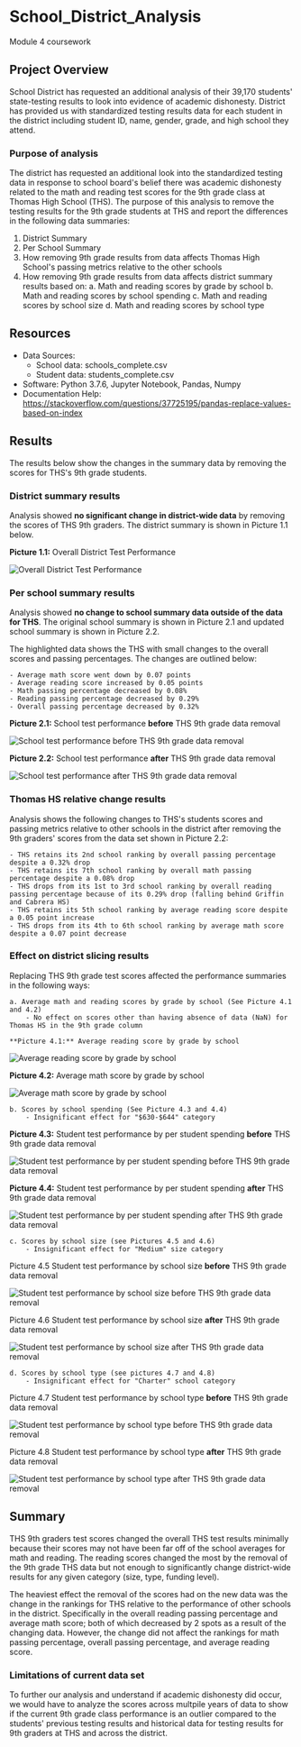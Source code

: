 # School_District_Analysis
Module 4 coursework

## Project Overview
School District has requested an additional analysis of their 39,170 students' state-testing results to look into evidence of academic dishonesty. District has provided us with standardized testing results data for each student in the district including student ID, name, gender, grade, and high school they attend.

### Purpose of analysis
The district has requested an additional look into the standardized testing data in response to school board's belief there was academic dishonesty related to the math and reading test scores for the 9th grade class at Thomas High School (THS). The purpose of this analysis to remove the testing results for the 9th grade students at THS and report the differences in the following data summaries:
1. District Summary
2. Per School Summary
3. How removing 9th grade results from data affects Thomas High School's passing metrics relative to the other schools
4. How removing 9th grade results from data affects district summary results based on:
    a. Math and reading scores by grade by school
    b. Math and reading scores by school spending
    c. Math and reading scores by school size
    d. Math and reading scores by school type

## Resources
- Data Sources:
    - School data: schools_complete.csv
    - Student data: students_complete.csv
- Software: Python 3.7.6, Jupyter Notebook, Pandas, Numpy
- Documentation Help: https://stackoverflow.com/questions/37725195/pandas-replace-values-based-on-index

## Results
The results below show the changes in the summary data by removing the scores for THS's 9th grade students.


### District summary results
Analysis showed **no significant change in district-wide data** by removing the scores of THS 9th graders. The district summary is shown in Picture 1.1 below.

**Picture 1.1:** Overall District Test Performance

![Overall District Test Performance](https://github.com/joshuanallen/School_District_Analysis/blob/9aa3a2212ee98ffd144fc92617635652a77c3e35/Images/THS_9th_Removed/District_Summary_Data_Frame_wo_THS9.png)

### Per school summary results
Analysis showed **no change to school summary data outside of the data for THS**. The original school summary is shown in Picture 2.1 and updated school summary is shown in Picture 2.2.

The highlighted data shows the THS with small changes to the overall scores and passing percentages. The changes are outlined below:

    - Average math score went down by 0.07 points
    - Average reading score increased by 0.05 points
    - Math passing percentage decreased by 0.08%
    - Reading passing percentage decreased by 0.29%
    - Overall passing percentage decreased by 0.32%

**Picture 2.1:** School test performance **before** THS 9th grade data removal

![School test performance before THS 9th grade data removal](https://github.com/joshuanallen/School_District_Analysis/blob/9aa3a2212ee98ffd144fc92617635652a77c3e35/Images/THS_9th_Kept/School_Summary_Data_Frame_og.png)

**Picture 2.2:** School test performance **after** THS 9th grade data removal

![School test performance after THS 9th grade data removal](https://github.com/joshuanallen/School_District_Analysis/blob/9aa3a2212ee98ffd144fc92617635652a77c3e35/Images/THS_9th_Removed/School_Summary_Data_Frame_wo_THS9.png)

### Thomas HS relative change results
Analysis shows the following changes to THS's students scores and passing metrics relative to other schools in the district after removing the 9th graders' scores from the data set shown in Picture 2.2:

    - THS retains its 2nd school ranking by overall passing percentage despite a 0.32% drop
    - THS retains its 7th school ranking by overall math passing percentage despite a 0.08% drop
    - THS drops from its 1st to 3rd school ranking by overall reading passing percentage because of its 0.29% drop (falling behind Griffin and Cabrera HS)
    - THS retains its 5th school ranking by average reading score despite a 0.05 point increase
    - THS drops from its 4th to 6th school ranking by average math score despite a 0.07 point decrease


### Effect on district slicing results
Replacing THS 9th grade test scores affected the performance summaries in the following ways:

    a. Average math and reading scores by grade by school (See Picture 4.1 and 4.2)
        - No effect on scores other than having absence of data (NaN) for Thomas HS in the 9th grade column

    **Picture 4.1:** Average reading score by grade by school

![Average reading score by grade by school](https://github.com/joshuanallen/School_District_Analysis/blob/9aa3a2212ee98ffd144fc92617635652a77c3e35/Images/THS_9th_Removed/Avg_reading_scores_by_grade_by_school_wo_THS9.png)

**Picture 4.2:** Average math score by grade by school

![Average math score by grade by school](https://github.com/joshuanallen/School_District_Analysis/blob/9aa3a2212ee98ffd144fc92617635652a77c3e35/Images/THS_9th_Removed/Avg_math_score_by_grade_by_school_wo_THS9.png)

    b. Scores by school spending (See Picture 4.3 and 4.4)
        - Insignificant effect for "$630-$644" category

**Picture 4.3:** Student test performance by per student spending **before** THS 9th grade data removal

![Student test performance by per student spending before THS 9th grade data removal](https://github.com/joshuanallen/School_District_Analysis/blob/9aa3a2212ee98ffd144fc92617635652a77c3e35/Images/THS_9th_Kept/Avg_scores_by_school_spending_per_student_og.png)

**Picture 4.4:** Student test performance by per student spending **after** THS 9th grade data removal

![Student test performance by per student spending after THS 9th grade data removal](https://github.com/joshuanallen/School_District_Analysis/blob/9aa3a2212ee98ffd144fc92617635652a77c3e35/Images/THS_9th_Removed/Avg_scores_by_school_spending_per_student_wo_THS9.png)

    c. Scores by school size (see Pictures 4.5 and 4.6)
        - Insignificant effect for "Medium" size category

Picture 4.5 Student test performance by school size **before** THS 9th grade data removal

![Student test performance by school size before THS 9th grade data removal](https://github.com/joshuanallen/School_District_Analysis/blob/9aa3a2212ee98ffd144fc92617635652a77c3e35/Images/THS_9th_Kept/Avg_scores_by_school_size_og.png)

Picture 4.6 Student test performance by school size **after** THS 9th grade data removal

![Student test performance by school size after THS 9th grade data removal](https://github.com/joshuanallen/School_District_Analysis/blob/9aa3a2212ee98ffd144fc92617635652a77c3e35/Images/THS_9th_Removed/Avg_scores_by_school_size_wo_THS9.png)

    d. Scores by school type (see pictures 4.7 and 4.8)
        - Insignificant effect for "Charter" school category

Picture 4.7 Student test performance by school type **before** THS 9th grade data removal

![Student test performance by school type before THS 9th grade data removal](https://github.com/joshuanallen/School_District_Analysis/blob/9aa3a2212ee98ffd144fc92617635652a77c3e35/Images/THS_9th_Kept/Avg_scores_by_school_type_og.png)

Picture 4.8 Student test performance by school type **after** THS 9th grade data removal

![Student test performance by school type after THS 9th grade data removal](https://github.com/joshuanallen/School_District_Analysis/blob/9aa3a2212ee98ffd144fc92617635652a77c3e35/Images/THS_9th_Removed/Avg_scores_by_school_type_wo_THS9.png)

## Summary
THS 9th graders test scores changed the overall THS test results minimally because their scores may not have been far off of the school averages for math and reading. The reading scores changed the most by the removal of the 9th grade THS data but not enough to significantly change district-wide results for any given category (size, type, funding level).

The heaviest effect the removal of the scores had on the new data was the change in the rankings for THS relative to the performance of other schools in the district. Specifically in the overall reading passing percentage and average math score; both of which decreased by 2 spots as a result of the changing data. However, the change did not affect the rankings for math passing percentage, overall passing percentage, and average reading score.


### Limitations of current data set
To further our analysis and understand if academic dishonesty did occur, we would have to analyze the scores across multpile years of data to show if the current 9th grade class performance is an outlier compared to the students' previous testing results and historical data for testing results for 9th graders at THS and across the district.
